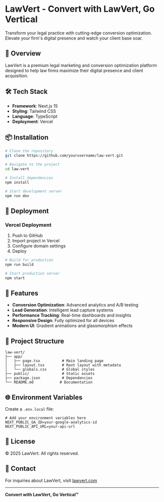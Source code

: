 # LawVert - Convert with LawVert, Go Vertical

Transform your legal practice with cutting-edge conversion optimization. Elevate your firm's digital presence and watch your client base soar.

## 🚀 Overview

LawVert is a premium legal marketing and conversion optimization platform designed to help law firms maximize their digital presence and client acquisition.

## 🛠️ Tech Stack

- **Framework**: Next.js 15
- **Styling**: Tailwind CSS
- **Language**: TypeScript
- **Deployment**: Vercel

## 📦 Installation

```bash
# Clone the repository
git clone https://github.com/yourusername/law-vert.git

# Navigate to the project
cd law-vert

# Install dependencies
npm install

# Start development server
npm run dev
```

## 🚀 Deployment

### Vercel Deployment

1. Push to GitHub
2. Import project in Vercel
3. Configure domain settings
4. Deploy

```bash
# Build for production
npm run build

# Start production server
npm start
```

## 🎨 Features

- **Conversion Optimization**: Advanced analytics and A/B testing
- **Lead Generation**: Intelligent lead capture systems
- **Performance Tracking**: Real-time dashboards and insights
- **Responsive Design**: Fully optimized for all devices
- **Modern UI**: Gradient animations and glassmorphism effects

## 📁 Project Structure

```
law-vert/
├── app/
│   ├── page.tsx          # Main landing page
│   ├── layout.tsx        # Root layout with metadata
│   └── globals.css       # Global styles
├── public/               # Static assets
├── package.json          # Dependencies
└── README.md            # Documentation
```

## 🌐 Environment Variables

Create a `.env.local` file:

```env
# Add your environment variables here
NEXT_PUBLIC_GA_ID=your-google-analytics-id
NEXT_PUBLIC_API_URL=your-api-url
```

## 📝 License

© 2025 LawVert. All rights reserved.

## 🤝 Contact

For inquiries about LawVert, visit [lawvert.com](https://lawvert.com)

---

**Convert with LawVert, Go Vertical™**
